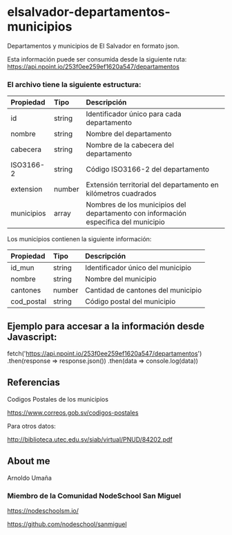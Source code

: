 # elsalvador-departamentos-municipios
Departamentos y municipios de El Salvador en formato json.

Esta información puede ser consumida desde la siguiente ruta:
https://api.npoint.io/253f0ee259ef1620a547/departamentos

### El archivo tiene la siguiente estructura:

| Propiedad |Tipo | Descripción |
| :------------- |:----------- |:---------- |
| id | string |Identificador único para cada departamento |
| nombre | string | Nombre del departamento |
| cabecera | string | Nombre de la cabecera del departamento|
|ISO3166-2| string |Código  ISO3166-2 del departamento|
| extension| number | Extensión territorial del departamento en kilómetros cuadrados|
| municipios| array |Nombres de los municipios del departamento con información especifica del municipio|


Los municipios contienen la siguiente información:

| Propiedad | Tipo | Descripción |
| :------------- | :----------| :---------- |
| id_mun| string |Identificador único del municipio|
| nombre| string |Nombre del municipio|
| cantones| number |Cantidad de cantones del municipio|
| cod_postal| string |Código postal del municipio|



## Ejemplo para accesar a la información desde Javascript:

fetch('https://api.npoint.io/253f0ee259ef1620a547/departamentos')
.then(response => response.json())
.then(data => console.log(data))

## Referencias

Codigos Postales de los municipios

https://www.correos.gob.sv/codigos-postales

Para otros datos:

http://biblioteca.utec.edu.sv/siab/virtual/PNUD/84202.pdf

## About me

Arnoldo Umaña

### Miembro de la Comunidad NodeSchool San Miguel

https://nodeschoolsm.io/

https://github.com/nodeschool/sanmiguel
